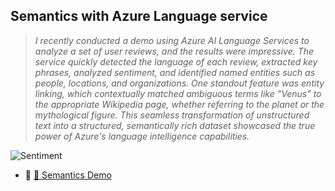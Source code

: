 <h2>Semantics with Azure Language service</h2>

>*I recently conducted a demo using Azure AI Language Services to analyze a set of user reviews, and the results were impressive. The service quickly detected the language of each review, extracted key phrases, analyzed sentiment, and identified named entities such as people, locations, and organizations. One standout feature was entity linking, which contextually matched ambiguous terms like "Venus" to the appropriate Wikipedia page, whether referring to the planet or the mythological figure. This seamless transformation of unstructured text into a structured, semantically rich dataset showcased the true power of Azure's language intelligence capabilities.*

![Sentiment](https://github.com/SunilKumarPeela/Images/blob/main/sentiment1.pnghttps://github.com/SunilKumarPeela/Images/blob/main/sentiment1.png)


- 🔗 [🚀 Semantics Demo](https://www.linkedin.com/posts/sunilkumarpeela_azure-soc-azureai-activity-7334430396819894272-_F9V?utm_source=social_share_send&utm_medium=member_desktop_web&rcm=ACoAAAtm0JYB_7_Ri_FH1GqUBBlcvltp9G9N5WY)
